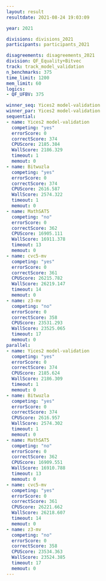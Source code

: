 ```yaml
---
layout: result
resultdate: 2021-08-24 19:03:09

year: 2021

divisions: divisions_2021
participants: participants_2021

disagreements: disagreements_2021
division: QF_Equality+Bitvec
track: track_model_validation
n_benchmarks: 375
time_limit: 1200
mem_limit: 60
logics:
- QF_UFBV: 375

winner_seq: Yices2 model-validation
winner_par: Yices2 model-validation
sequential:
- name: Yices2 model-validation
  competing: "yes"
  errorScore: 0
  correctScore: 374
  CPUScore: 2185.384
  WallScore: 2186.329
  timeout: 1
  memout: 0
- name: Bitwuzla
  competing: "yes"
  errorScore: 0
  correctScore: 374
  CPUScore: 2616.587
  WallScore: 2574.322
  timeout: 1
  memout: 0
- name: MathSAT5
  competing: "no"
  errorScore: 0
  correctScore: 362
  CPUScore: 16905.111
  WallScore: 16911.378
  timeout: 13
  memout: 0
- name: cvc5-mv
  competing: "yes"
  errorScore: 0
  correctScore: 361
  CPUScore: 26215.782
  WallScore: 26219.147
  timeout: 14
  memout: 0
- name: z3-mv
  competing: "no"
  errorScore: 0
  correctScore: 358
  CPUScore: 23531.293
  WallScore: 23525.065
  timeout: 17
  memout: 0
parallel:
- name: Yices2 model-validation
  competing: "yes"
  errorScore: 0
  correctScore: 374
  CPUScore: 2185.624
  WallScore: 2186.309
  timeout: 1
  memout: 0
- name: Bitwuzla
  competing: "yes"
  errorScore: 0
  correctScore: 374
  CPUScore: 2616.957
  WallScore: 2574.302
  timeout: 1
  memout: 0
- name: MathSAT5
  competing: "no"
  errorScore: 0
  correctScore: 362
  CPUScore: 16909.551
  WallScore: 16910.788
  timeout: 13
  memout: 0
- name: cvc5-mv
  competing: "yes"
  errorScore: 0
  correctScore: 361
  CPUScore: 26221.662
  WallScore: 26218.607
  timeout: 14
  memout: 0
- name: z3-mv
  competing: "no"
  errorScore: 0
  correctScore: 358
  CPUScore: 23534.363
  WallScore: 23524.385
  timeout: 17
  memout: 0
---
```

